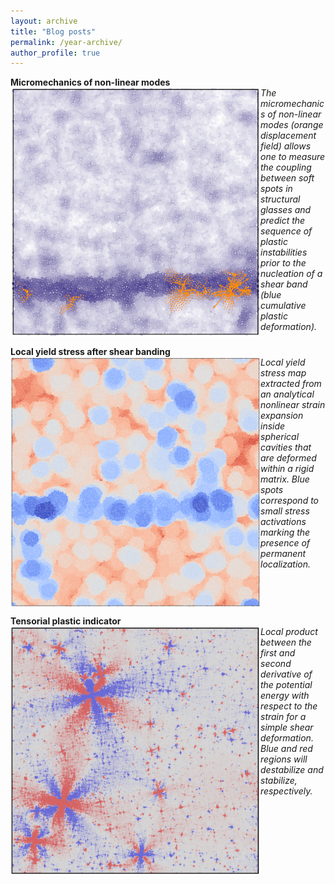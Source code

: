 ```yaml
---
layout: archive
title: "Blog posts"
permalink: /year-archive/
author_profile: true
---
```



**Micromechanics of non-linear modes**
<br/>
<img src="/images/micromeca_non_linear_modes-min.png" width="400" height="400" align="left"/>
<em>The micromechanics of non-linear modes (orange displacement field) allows one to measure the coupling between soft spots in structural glasses and predict the sequence of plastic instabilities prior to the nucleation of a shear band (blue cumulative plastic deformation).</em>
<br clear="left"/>

**Local yield stress after shear banding**
<br/>
<img src="/images/strain_expansion-min.png" width="400" height="400" align="left"/>
<em>Local yield stress map extracted from an analytical nonlinear strain expansion inside spherical cavities that are deformed within a rigid matrix. Blue spots correspond to small stress activations marking the presence of permanent localization.</em>
<br clear="left"/>

**Tensorial plastic indicator**
<br/>
<img src="/images/pairwise_product-min.png" width="400" height="400" align="left"/>
<em>Local product between the first and second derivative of the potential energy with respect to the strain for a simple shear deformation. Blue and red regions will destabilize and stabilize, respectively.</em>
<br clear="left"/>


